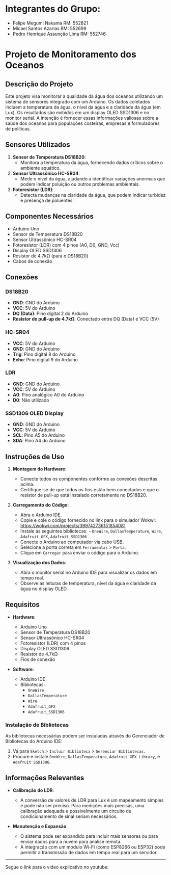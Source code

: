 # Integrantes do Grupo:
- Felipe Megumi Nakama RM: 552821
- Micael Santos Azarias RM: 552699
- Pedro Henrique Assunção Lima RM: 552746

# Projeto de Monitoramento dos Oceanos 

## Descrição do Projeto

Este projeto visa monitorar a qualidade da água dos oceanos utilizando um sistema de sensores integrado com um Arduino. Os dados coletados incluem a temperatura da água, o nível da água e a claridade da água (em Lux). Os resultados são exibidos em um display OLED SSD1306 e no monitor serial. A intenção é fornecer essas informações valiosas sobre a saúde dos oceanos para populações costeiras, empresas e formuladores de políticas.

## Sensores Utilizados

1. **Sensor de Temperatura DS18B20**:
   - Monitora a temperatura da água, fornecendo dados críticos sobre o ambiente aquático.
2. **Sensor Ultrassônico HC-SR04**:
   - Mede o nível da água, ajudando a identificar variações anormais que podem indicar poluição ou outros problemas ambientais.
3. **Fotoresistor (LDR)**:
   - Detecta mudanças na claridade da água, que podem indicar turbidez e presença de poluentes.

## Componentes Necessários

- Arduino Uno
- Sensor de Temperatura DS18B20
- Sensor Ultrassônico HC-SR04
- Fotoresistor (LDR) com 4 pinos (A0, D0, GND, Vcc)
- Display OLED SSD1306
- Resistor de 4.7kΩ (para o DS18B20)
- Cabos de conexão

## Conexões

### DS18B20
- **GND**: GND do Arduino
- **VCC**: 5V do Arduino
- **DQ (Data)**: Pino digital 2 do Arduino
- **Resistor de pull-up de 4.7kΩ**: Conectado entre DQ (Data) e VCC (5V)

### HC-SR04
- **VCC**: 5V do Arduino
- **GND**: GND do Arduino
- **Trig**: Pino digital 8 do Arduino
- **Echo**: Pino digital 9 do Arduino

### LDR
- **GND**: GND do Arduino
- **VCC**: 5V do Arduino
- **A0**: Pino analógico A0 do Arduino
- **D0**: Não utilizado

### SSD1306 OLED Display
- **GND**: GND do Arduino
- **VCC**: 5V do Arduino
- **SCL**: Pino A5 do Arduino
- **SDA**: Pino A4 do Arduino

## Instruções de Uso

1. **Montagem do Hardware**:
   - Conecte todos os componentes conforme as conexões descritas acima.
   - Certifique-se de que todos os fios estão bem conectados e que o resistor de pull-up está instalado corretamente no DS18B20.

2. **Carregamento do Código**:
   - Abra o Arduino IDE.
   - Copie e cole o código fornecido no link para o simulador Wokwi: https://wokwi.com/projects/399742736151854081
   - Instale as seguintes bibliotecas: - `OneWire`, `DallasTemperature`, `Wire`, `Adafruit_GFX`, `Adafruit_SSD1306`
   - Conecte o Arduino ao computador via cabo USB.
   - Selecione a porta correta em `Ferramentas` > `Porta`.
   - Clique em `Carregar` para enviar o código para o Arduino.

3. **Visualização dos Dados**:
   - Abra o monitor serial no Arduino IDE para visualizar os dados em tempo real.
   - Observe as leituras de temperatura, nível da água e claridade da água no display OLED.

## Requisitos

- **Hardware**:
  - Arduino Uno
  - Sensor de Temperatura DS18B20
  - Sensor Ultrassônico HC-SR04
  - Fotoresistor (LDR) com 4 pinos
  - Display OLED SSD1306
  - Resistor de 4.7kΩ
  - Fios de conexão

- **Software**:
  - Arduino IDE
  - Bibliotecas:
    - `OneWire`
    - `DallasTemperature`
    - `Wire`
    - `Adafruit_GFX`
    - `Adafruit_SSD1306`

### Instalação de Bibliotecas

As bibliotecas necessárias podem ser instaladas através do Gerenciador de Bibliotecas do Arduino IDE:
1. Vá para `Sketch` > `Incluir Biblioteca` > `Gerenciar Bibliotecas`.
2. Procure e instale `OneWire`, `DallasTemperature`, `Adafruit GFX Library`, e `Adafruit SSD1306`.

## Informações Relevantes

- **Calibração do LDR**:
  - A conversão de valores de LDR para Lux é um mapeamento simples e pode não ser preciso. Para medições mais precisas, uma calibração adequada e possivelmente um circuito de condicionamento de sinal seriam necessários.
  
- **Manutenção e Expansão**:
  - O sistema pode ser expandido para incluir mais sensores ou para enviar dados para a nuvem para análise remota.
  - A integração com um módulo Wi-Fi (como ESP8266 ou ESP32) pode permitir a transmissão de dados em tempo real para um servidor.

---

Segue o link para o video explicativo no youtube: 
